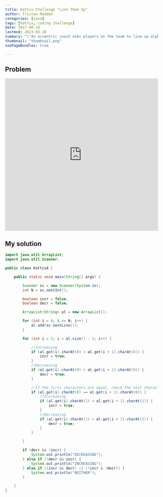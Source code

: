 ```yaml
---
title: Kattis Challenge "Line Them Up"
author: Tristan Madden
categories: [Java]
tags: [kattis, coding challenge]
date: 2017-08-18
lastmod: 2023-03-10
summary: "\"An eccentric coach asks players on the team to line up alphabetically at the start of practice. The coach does not tell the players whether they need to line up in increasing or decreasing order, so they guess. If they guess wrong, the coach makes them run laps before practice. Given a list of names, you are to determine if the list is in increasing alphabetical order, decreasing alphabetical order or neither.\""
thumbnail: "thumbnail.png"
usePageBundles: true

---
```


## Problem
<div style="position: relative; padding-bottom: 100%; height: 0; overflow: hidden;">
  <iframe src="https://open.kattis.com/problems/lineup" style="position: absolute; top: 0; left: 0; width: 100%; height: 100%; border:0;"  webkitallowfullscreen mozallowfullscreen allowfullscreen></iframe>
</div>

## My solution
```Java
import java.util.ArrayList;
import java.util.Scanner;

public class KattisA {

    public static void main(String[] args) {

        Scanner sc = new Scanner(System.in);
        int N = sc.nextInt();

        boolean incr = false;
        boolean decr = false;

        ArrayList<String> al = new ArrayList();

        for (int i = 0; i <= N; i++) {
            al.add(sc.nextLine());
        }

        for (int i = 1; i < al.size() - 1; i++) {

            //Increasing
            if (al.get(i).charAt(0) < al.get(i + 1).charAt(0)) {
                incr = true;
            }
            //Decreasing
            if (al.get(i).charAt(0) > al.get(i + 1).charAt(0)) {
                decr = true;
            }

            //If the first characters are equal, check the next character
            if (al.get(i).charAt(0) == al.get(i + 1).charAt(0)) {
                //Increasing
                if (al.get(i).charAt(1) < al.get(i + 1).charAt(1)) {
                    incr = true;
                }
                //Decreasing
                if (al.get(i).charAt(1) > al.get(i + 1).charAt(1)) {
                    decr = true;
                }
            }

        }

        if (decr && !incr) {
            System.out.println("DECREASING");
        } else if (!decr && incr) {
            System.out.println("INCREASING");
        } else if ((incr && decr) || (!incr & !decr)) {
            System.out.println("NEITHER");
        }

    }
}
```
